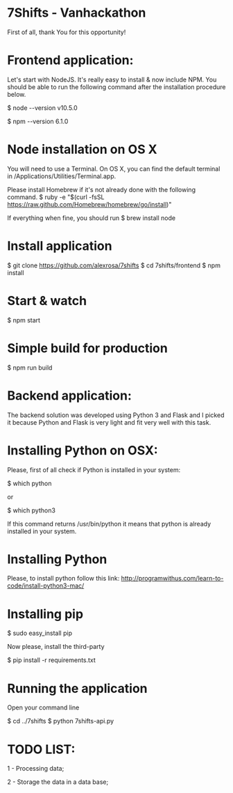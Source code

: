 # 7Shifts - Vanhackathon
First of all, thank You for this opportunity!

# Frontend application:
Let's start with NodeJS. It's really easy to install & now include NPM. You should be able to run the following command after the installation procedure below.

$ node --version
v10.5.0

$ npm --version
6.1.0

# Node installation on OS X
You will need to use a Terminal. On OS X, you can find the default terminal in /Applications/Utilities/Terminal.app.

Please install Homebrew if it's not already done with the following command.
$ ruby -e "$(curl -fsSL https://raw.github.com/Homebrew/homebrew/go/install)"

If everything when fine, you should run
$ brew install node

# Install application
$ git clone https://github.com/alexrosa/7shifts
$ cd 7shifts/frontend
$ npm install

# Start & watch
$ npm start

# Simple build for production
$ npm run build

# Backend application:
The backend solution was developed using Python 3 and Flask and I picked it because Python and Flask is very light and fit very well with this task.

# Installing Python on OSX:
Please, first of all check if Python is installed in your system:

$ which python

or

$ which python3

If this command returns /usr/bin/python it means that python is already installed in your system.

# Installing Python
Please, to install python follow this link: http://programwithus.com/learn-to-code/install-python3-mac/

# Installing pip
$ sudo easy_install pip

Now please, install the third-party

$ pip install -r requirements.txt

# Running the application
Open your command line

$ cd ../7shifts
$ python 7shifts-api.py

# TODO LIST:

1 - Processing data;

2 - Storage the data in a data base;

